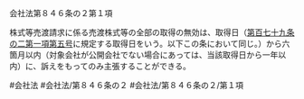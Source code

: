 会社法第８４６条の２第１項

株式等売渡請求に係る売渡株式等の全部の取得の無効は、取得日（[第百七十九条の二第一項第五号](会社法＿＿＿＿第１７９条の２第１項第５号)に規定する取得日をいう。以下この条において同じ。）から六箇月以内（対象会社が公開会社でない場合にあっては、当該取得日から一年以内）に、訴えをもってのみ主張することができる。

#会社法
#会社法/第８４６条の２
#会社法/第８４６条の２/第１項
